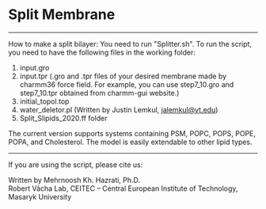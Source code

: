 # Split Membrane

***
How to make a split bilayer:
You need to run "Splitter.sh".
To run the script, you need to have the following files in the working folder: 
1. input.gro 
2. input.tpr
    (.gro and .tpr files of your desired membrane made by charmm36 force field. 
    For example, you can use step7_10.gro and step7_10.tpr obtained from charmm-gui website.)                                      
3. initial_topol.top                                                                                      
4. water_deletor.pl (Written by Justin Lemkul, jalemkul@vt.edu)                                           
5. Split_Slipids_2020.ff folder
                                                                      
The current version supports systems containing PSM, POPC, POPS, POPE, POPA, and Cholesterol.
The model is easily extendable to other lipid types.

***
If you are using the script, please cite us:                                            
                                                                                                       
Written by Mehrnoosh Kh. Hazrati, Ph.D.                                                                
Robert Vácha Lab, CEITEC – Central European Institute of Technology, Masaryk University     
